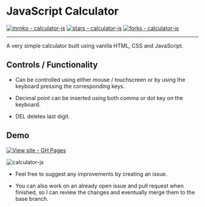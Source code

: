 # JavaScript Calculator

[![mrnko - calculator-js](https://img.shields.io/static/v1?label=mrnko&message=calculator-js&color=blue&logo=github)](https://github.com/mrnko/calculator-js "Go to GitHub repo")
[![stars - calculator-js](https://img.shields.io/github/stars/mrnko/calculator-js?style=social)](https://github.com/mrnko/calculator-js)
[![forks - calculator-js](https://img.shields.io/github/forks/mrnko/calculator-js?style=social)](https://github.com/mrnko/calculator-js)

---

A very simple calculator built using vanilla HTML, CSS and JavaScript.

## Controls / Functionality

- Can be controlled using either mouse / touchscreen or by using the keyboard pressing the corresponding keys.

- Decimal point can be inserted using both comma or dot key on the keyboard.

- DEL deletes last digit.

## Demo

[![View site - GH Pages](https://img.shields.io/badge/View_site-GH_Pages-2ea44f?style=for-the-badge)](https://mrnko.github.io/calculator-js/)

![calculator-js](https://github.com/mrnko/calculator-js/assets/39431115/f0efeb52-79db-48db-861b-38976fadbaaf)

- Feel free to suggest any improvements by creating an issue.

- You can also work on an already open issue and pull request when finished, so I can review the changes and eventually merge them to the base branch.
